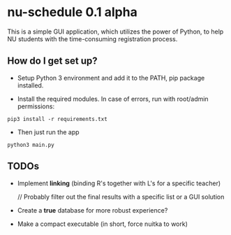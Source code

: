 # nu-schedule 0.1 alpha #

This is a simple GUI application, which utilizes the power of Python, to help NU students with the time-consuming registration process.

## How do I get set up? ##

* Setup Python 3 environment and add it to the PATH, pip package installed.

* Install the required modules. In case of errors, run with root/admin permissions:
```
pip3 install -r requirements.txt
```

* Then just run the app
```
python3 main.py
```

## TODOs ##

* Implement __linking__ (binding R's together with L's for a specific teacher) 

	// Probably filter out the final results with a specific list or a GUI solution

* Create a __true__ database for more robust experience?
	 
* Make a compact executable (in short, force nuitka to work)
